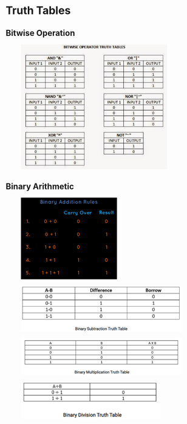 # Truth Tables

## **Bitwise Operation**

<figure><img src="../../../../.gitbook/assets/image (9) (1).png" alt="" width="385"><figcaption></figcaption></figure>

## Binary Arithmetic

<figure><img src="../../../../.gitbook/assets/image (236).png" alt="" width="253"><figcaption></figcaption></figure>

<div>

<figure><img src="../../../../.gitbook/assets/image (237).png" alt="" width="539"><figcaption></figcaption></figure>

 

<figure><img src="../../../../.gitbook/assets/image (238).png" alt=""><figcaption></figcaption></figure>

</div>



<figure><img src="../../../../.gitbook/assets/image (239).png" alt="" width="368"><figcaption></figcaption></figure>
